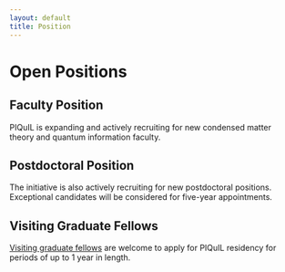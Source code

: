 ```yaml
---
layout: default
title: Position
---
```


# Open Positions

## Faculty Position

PIQuIL is expanding and actively recruiting for new condensed matter theory and quantum information faculty.

## Postdoctoral Position

The initiative is also actively recruiting for new postdoctoral positions. Exceptional candidates will be considered for five-year appointments.

## Visiting Graduate Fellows

[Visiting graduate fellows](https://www.perimeterinstitute.ca/training/visiting-graduate-fellows) are welcome to apply for PIQuIL residency for periods of up to 1 year in length.
